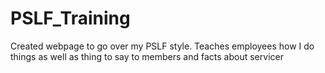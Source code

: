 # PSLF_Training

Created webpage to go over my PSLF style. Teaches employees how I do things as well as thing to say to members and facts about servicer 
